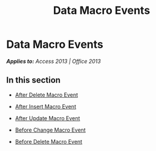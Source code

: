﻿---
title: Data Macro Events
TOCTitle: Data Macro Events
ms:assetid: 4b36bcff-f733-442f-9098-cc5e4ee69ca3
ms:mtpsurl: https://msdn.microsoft.com/en-us/library/Dn124692(v=office.15)
ms:contentKeyID: 52072314
ms.date: 09/18/2015
mtps_version: v=office.15
---

# Data Macro Events


_**Applies to:** Access 2013 | Office 2013_

## In this section

  - [After Delete Macro Event](after-delete-macro-event.md)

  - [After Insert Macro Event](after-insert-macro-event.md)

  - [After Update Macro Event](after-update-macro-event.md)

  - [Before Change Macro Event](before-change-macro-event.md)

  - [Before Delete Macro Event](before-delete-macro-event.md)

